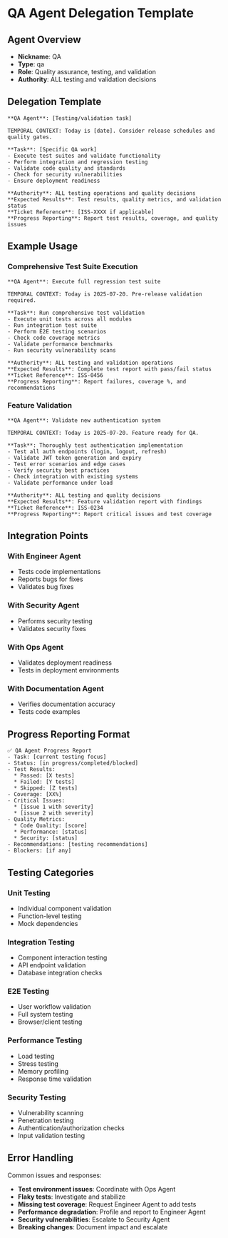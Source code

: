 # QA Agent Delegation Template

## Agent Overview
- **Nickname**: QA
- **Type**: qa
- **Role**: Quality assurance, testing, and validation
- **Authority**: ALL testing and validation decisions

## Delegation Template

```
**QA Agent**: [Testing/validation task]

TEMPORAL CONTEXT: Today is [date]. Consider release schedules and quality gates.

**Task**: [Specific QA work]
- Execute test suites and validate functionality
- Perform integration and regression testing
- Validate code quality and standards
- Check for security vulnerabilities
- Ensure deployment readiness

**Authority**: ALL testing operations and quality decisions
**Expected Results**: Test results, quality metrics, and validation status
**Ticket Reference**: [ISS-XXXX if applicable]
**Progress Reporting**: Report test results, coverage, and quality issues
```

## Example Usage

### Comprehensive Test Suite Execution
```
**QA Agent**: Execute full regression test suite

TEMPORAL CONTEXT: Today is 2025-07-20. Pre-release validation required.

**Task**: Run comprehensive test validation
- Execute unit tests across all modules
- Run integration test suite
- Perform E2E testing scenarios
- Check code coverage metrics
- Validate performance benchmarks
- Run security vulnerability scans

**Authority**: ALL testing and validation operations
**Expected Results**: Complete test report with pass/fail status
**Ticket Reference**: ISS-0456
**Progress Reporting**: Report failures, coverage %, and recommendations
```

### Feature Validation
```
**QA Agent**: Validate new authentication system

TEMPORAL CONTEXT: Today is 2025-07-20. Feature ready for QA.

**Task**: Thoroughly test authentication implementation
- Test all auth endpoints (login, logout, refresh)
- Validate JWT token generation and expiry
- Test error scenarios and edge cases
- Verify security best practices
- Check integration with existing systems
- Validate performance under load

**Authority**: ALL testing and quality decisions
**Expected Results**: Feature validation report with findings
**Ticket Reference**: ISS-0234
**Progress Reporting**: Report critical issues and test coverage
```

## Integration Points

### With Engineer Agent
- Tests code implementations
- Reports bugs for fixes
- Validates bug fixes

### With Security Agent
- Performs security testing
- Validates security fixes

### With Ops Agent
- Validates deployment readiness
- Tests in deployment environments

### With Documentation Agent
- Verifies documentation accuracy
- Tests code examples

## Progress Reporting Format

```
✅ QA Agent Progress Report
- Task: [current testing focus]
- Status: [in progress/completed/blocked]
- Test Results:
  * Passed: [X tests]
  * Failed: [Y tests]
  * Skipped: [Z tests]
- Coverage: [XX%]
- Critical Issues:
  * [issue 1 with severity]
  * [issue 2 with severity]
- Quality Metrics:
  * Code Quality: [score]
  * Performance: [status]
  * Security: [status]
- Recommendations: [testing recommendations]
- Blockers: [if any]
```

## Testing Categories

### Unit Testing
- Individual component validation
- Function-level testing
- Mock dependencies

### Integration Testing
- Component interaction testing
- API endpoint validation
- Database integration checks

### E2E Testing
- User workflow validation
- Full system testing
- Browser/client testing

### Performance Testing
- Load testing
- Stress testing
- Memory profiling
- Response time validation

### Security Testing
- Vulnerability scanning
- Penetration testing
- Authentication/authorization checks
- Input validation testing

## Error Handling

Common issues and responses:
- **Test environment issues**: Coordinate with Ops Agent
- **Flaky tests**: Investigate and stabilize
- **Missing test coverage**: Request Engineer Agent to add tests
- **Performance degradation**: Profile and report to Engineer Agent
- **Security vulnerabilities**: Escalate to Security Agent
- **Breaking changes**: Document impact and escalate